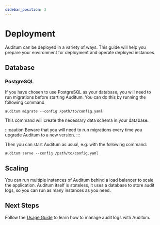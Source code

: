 ```yaml
---
sidebar_position: 3
---
```


# Deployment

Auditum can be deployed in a variety of ways. This guide will help you prepare
your environment for deployment and operate deployed instances.

## Database

### PostgreSQL

If you have chosen to use PostgreSQL as your database, you will need to run
migrations before starting Auditum. You can do this by running the following
command:

```shell
auditum migrate --config /path/to/config.yaml
```

This command will create the necessary data schema in your database.

:::caution
Beware that you will need to run migrations every time you upgrade Auditum to a
new version.
:::

Then you can start Auditum as usual, e.g. with the following command:

```shell
auditum serve --config /path/to/config.yaml
```

## Scaling

You can run multiple instances of Auditum behind a load balancer to scale the
application. Auditum itself is stateless, it uses a database to store audit logs,
so you can run as many instances as you need.

## Next Steps

Follow the [Usage Guide](/docs/usage-guide) to learn how to manage audit logs
with Auditum.
